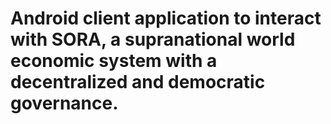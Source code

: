 # Android client application to interact with SORA, a supranational world economic system with a decentralized and democratic governance.
